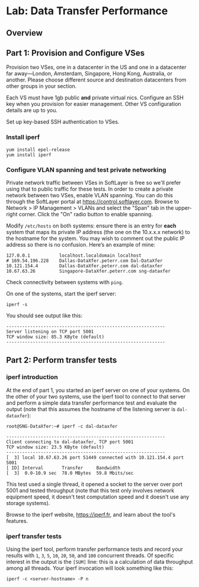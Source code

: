 # Lab: Data Transfer Performance

## Overview

## Part 1: Provision and Configure VSes

Provision two VSes, one in a datacenter in the US and one in a datacenter far away—London, Amsterdam, Singapore, Hong Kong, Australia, or another. Please choose different source and destination datacenters from other groups in your section.

Each VS must have 1gb public **and** private virtual nics. Configure an SSH key when you provision for easier management. Other VS configuration details are up to you.

Set up key-based SSH authentication to VSes.

### Install iperf

    yum install epel-release
    yum install iperf

### Configure VLAN spanning and test private networking

Private network traffic between VSes in SoftLayer is free so we'll prefer using that to public traffic for these tests. In order to create a private network between two VSes, enable VLAN spanning. You can do this through the SoftLayer portal at https://control.softlayer.com. Browse to Network > IP Management > VLANs and select the "Span" tab in the upper-right corner. Click the "On" radio button to enable spanning.

Modify `/etc/hosts` on both systems: ensure there is an entry for **each** system that maps its private IP address (the one on the 10.x.x.x network) to the hostname for the system. You may wish to comment out the public IP address so there is no confusion.  Here’s an example of mine:

    127.0.0.1           localhost.localdomain localhost
    # 169.54.196.228    Dallas-DataXfer.peterr.com Dal-DataXfer
    10.121.154.4        Dallas-DataXfer.peterr.com dal-dataxfer
    10.67.63.26         Singapore-DataXfer.peterr.com sng-dataxfer

Check connectivity between systems with `ping`.

On one of the systems, start the iperf server:

    iperf -s

You should see output like this:

    ------------------------------------------------------------
    Server listening on TCP port 5001
    TCP window size: 85.3 KByte (default)
    ------------------------------------------------------------

## Part 2: Perform transfer tests

### iperf introduction

At the end of part 1, you started an iperf server on one of your systems. On the other of your two systems, use the iperf tool to connect to that server and perform a simple data transfer performance test and evaluate the output (note that this assumes the hostname of the listening server is `dal-dataxfer`):

    root@SNG-DataXfer:~# iperf -c dal-dataxfer

    ------------------------------------------------------------
    Client connecting to dal-dataxfer, TCP port 5001
    TCP window size: 23.5 KByte (default)
    ------------------------------------------------------------
    [  3] local 10.67.63.26 port 51449 connected with 10.121.154.4 port 5001
    [ ID] Interval       Transfer     Bandwidth
    [  3]  0.0-10.9 sec  78.0 MBytes  59.8 Mbits/sec

This test used a single thread, it opened a socket to the server over port 5001 and tested throughput (note that this test only involves network equipment speed, it doesn't test computation speed and it doesn't use any storage systems).

Browse to the iperf website, https://iperf.fr, and learn about the tool's features.

### iperf transfer tests

Using the iperf tool, perform transfer performance tests and record your results with `1`, `3`, `5`, `10`, `20`, `50`, and `100` concurrent threads. Of specific interest in the output is the `[SUM]` line: this is a calculation of data throughput among all threads. Your iperf invocation will look something like this:

    iperf -c <server-hostname> -P n
